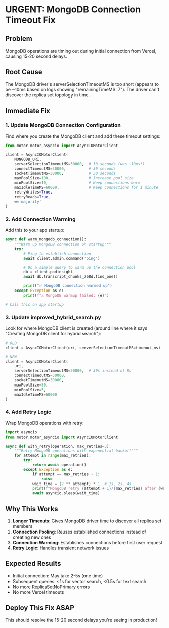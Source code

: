 # URGENT: MongoDB Connection Timeout Fix

## Problem
MongoDB operations are timing out during initial connection from Vercel, causing 15-20 second delays.

## Root Cause
The MongoDB driver's serverSelectionTimeoutMS is too short (appears to be ~10ms based on logs showing "remainingTimeMS: 7"). The driver can't discover the replica set topology in time.

## Immediate Fix

### 1. Update MongoDB Connection Configuration

Find where you create the MongoDB client and add these timeout settings:

```python
from motor.motor_asyncio import AsyncIOMotorClient

client = AsyncIOMotorClient(
    MONGODB_URI,
    serverSelectionTimeoutMS=30000,  # 30 seconds (was ~10ms!)
    connectTimeoutMS=30000,          # 30 seconds
    socketTimeoutMS=30000,           # 30 seconds
    maxPoolSize=100,                 # Increase pool size
    minPoolSize=10,                  # Keep connections warm
    maxIdleTimeMS=60000,             # Keep connections for 1 minute
    retryWrites=True,
    retryReads=True,
    w='majority'
)
```

### 2. Add Connection Warming

Add this to your app startup:

```python
async def warm_mongodb_connection():
    """Warm up MongoDB connection on startup"""
    try:
        # Ping to establish connection
        await client.admin.command('ping')

        # Do a simple query to warm up the connection pool
        db = client.podinsight
        await db.transcript_chunks_768d.find_one()

        print("✅ MongoDB connection warmed up")
    except Exception as e:
        print(f"⚠️ MongoDB warmup failed: {e}")

# Call this on app startup
```

### 3. Update improved_hybrid_search.py

Look for where MongoDB client is created (around line where it says "Creating MongoDB client for hybrid search"):

```python
# OLD
client = AsyncIOMotorClient(uri, serverSelectionTimeoutMS=timeout_ms)

# NEW
client = AsyncIOMotorClient(
    uri,
    serverSelectionTimeoutMS=30000,  # 30s instead of 8s
    connectTimeoutMS=30000,
    socketTimeoutMS=30000,
    maxPoolSize=50,
    minPoolSize=5,
    maxIdleTimeMS=60000
)
```

### 4. Add Retry Logic

Wrap MongoDB operations with retry:

```python
import asyncio
from motor.motor_asyncio import AsyncIOMotorClient

async def with_retry(operation, max_retries=3):
    """Retry MongoDB operations with exponential backoff"""
    for attempt in range(max_retries):
        try:
            return await operation()
        except Exception as e:
            if attempt == max_retries - 1:
                raise
            wait_time = (2 ** attempt) * 1  # 1s, 2s, 4s
            print(f"MongoDB retry {attempt + 1}/{max_retries} after {wait_time}s: {e}")
            await asyncio.sleep(wait_time)
```

## Why This Works

1. **Longer Timeouts**: Gives MongoDB driver time to discover all replica set members
2. **Connection Pooling**: Reuses established connections instead of creating new ones
3. **Connection Warming**: Establishes connections before first user request
4. **Retry Logic**: Handles transient network issues

## Expected Results

- Initial connection: May take 2-5s (one time)
- Subsequent queries: <1s for vector search, <0.5s for text search
- No more ReplicaSetNoPrimary errors
- No more Vercel timeouts

## Deploy This Fix ASAP

This should resolve the 15-20 second delays you're seeing in production!
